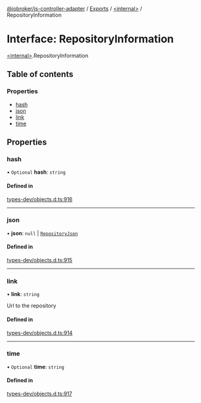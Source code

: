 [@iobroker/js-controller-adapter](../README.md) / [Exports](../modules.md) / [\<internal\>](../modules/internal_.md) / RepositoryInformation

# Interface: RepositoryInformation

[\<internal\>](../modules/internal_.md).RepositoryInformation

## Table of contents

### Properties

- [hash](internal_.RepositoryInformation.md#hash)
- [json](internal_.RepositoryInformation.md#json)
- [link](internal_.RepositoryInformation.md#link)
- [time](internal_.RepositoryInformation.md#time)

## Properties

### hash

• `Optional` **hash**: `string`

#### Defined in

[types-dev/objects.d.ts:916](https://github.com/ioBroker/ioBroker.js-controller/blob/4020943e/packages/types-dev/objects.d.ts#L916)

___

### json

• **json**: ``null`` \| [`RepositoryJson`](internal_.RepositoryJson.md)

#### Defined in

[types-dev/objects.d.ts:915](https://github.com/ioBroker/ioBroker.js-controller/blob/4020943e/packages/types-dev/objects.d.ts#L915)

___

### link

• **link**: `string`

Url to the repository

#### Defined in

[types-dev/objects.d.ts:914](https://github.com/ioBroker/ioBroker.js-controller/blob/4020943e/packages/types-dev/objects.d.ts#L914)

___

### time

• `Optional` **time**: `string`

#### Defined in

[types-dev/objects.d.ts:917](https://github.com/ioBroker/ioBroker.js-controller/blob/4020943e/packages/types-dev/objects.d.ts#L917)
